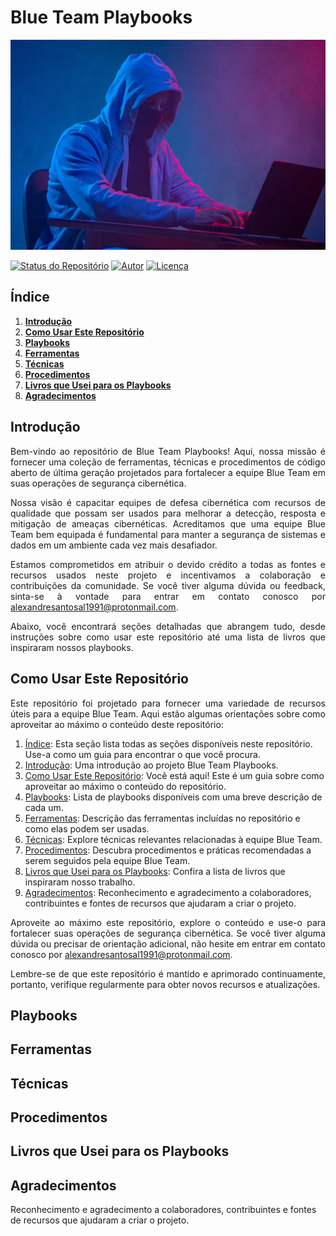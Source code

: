 # Blue Team Playbooks

![Imagem de Capa](img/red-team-blue-team-curitiba-1-1024x683.jpg.webp)

[![Status do Repositório](https://img.shields.io/badge/Repositório%20-Maintained-dark%20green.svg)]()
[![Autor](https://img.shields.io/badge/Author-Alexandre%20Santos-blue.svg)](https://www.linkedin.com/in/alexandresantosal/)
[![Licença](https://img.shields.io/npm/l/react)](https://github.com/alexandresantosal91/Blue-Team-Playbooks/blob/main/LICENSE)

<h2><strong>Índice</strong></h2>

<ol>
  <li><a href="#introdução"><strong>Introdução</strong></a></li>
  <li><a href="#como-usar-este-repositório"><strong>Como Usar Este Repositório</strong></a></li>
  <li><a href="#playbooks"><strong>Playbooks</strong></a></li>
  <li><a href="#ferramentas"><strong>Ferramentas</strong></a></li>
  <li><a href="#técnicas"><strong>Técnicas</strong></a></li>
  <li><a href="#procedimentos"><strong>Procedimentos</strong></a></li>
  <li><a href="#livros-que-usei-para-os-playbooks"><strong>Livros que Usei para os Playbooks</strong></a></li>
  <li><a href="#agradecimentos"><strong>Agradecimentos</strong></a></li>
</ol>


## **Introdução**

<p align="justify">Bem-vindo ao repositório de Blue Team Playbooks! Aqui, nossa missão é fornecer uma coleção de ferramentas, técnicas e procedimentos de código aberto de última geração projetados para fortalecer a equipe Blue Team em suas operações de segurança cibernética.</p>

<p align="justify">Nossa visão é capacitar equipes de defesa cibernética com recursos de qualidade que possam ser usados para melhorar a detecção, resposta e mitigação de ameaças cibernéticas. Acreditamos que uma equipe Blue Team bem equipada é fundamental para manter a segurança de sistemas e dados em um ambiente cada vez mais desafiador.<p>

<p align="justify">Estamos comprometidos em atribuir o devido crédito a todas as fontes e recursos usados neste projeto e incentivamos a colaboração e contribuições da comunidade. Se você tiver alguma dúvida ou feedback, sinta-se à vontade para entrar em contato conosco por <a href="mailto:alexandresantosal1991@protonmail.com">alexandresantosal1991@protonmail.com</a>.</p> 

<p align="justify">Abaixo, você encontrará seções detalhadas que abrangem tudo, desde instruções sobre como usar este repositório até uma lista de livros que inspiraram nossos playbooks.</p>

## **Como Usar Este Repositório**

<p align="justify">Este repositório foi projetado para fornecer uma variedade de recursos úteis para a equipe Blue Team. Aqui estão algumas orientações sobre como aproveitar ao máximo o conteúdo deste repositório:</p>

<ol>
  <li><a href="#índice">Índice</a>: Esta seção lista todas as seções disponíveis neste repositório. Use-a como um guia para encontrar o que você procura.</li>
  <li><a href="#introdução">Introdução</a>: Uma introdução ao projeto Blue Team Playbooks.</li>
  <li><a href="#como-usar-este-repositório">Como Usar Este Repositório</a>: Você está aqui! Este é um guia sobre como aproveitar ao máximo o conteúdo do repositório.</li>
  <li><a href="#playbooks">Playbooks</a>: Lista de playbooks disponíveis com uma breve descrição de cada um.</li>
  <li><a href="#ferramentas">Ferramentas</a>: Descrição das ferramentas incluídas no repositório e como elas podem ser usadas.</li>
  <li><a href="#técnicas">Técnicas</a>: Explore técnicas relevantes relacionadas à equipe Blue Team.</li>
  <li><a href="#procedimentos">Procedimentos</a>: Descubra procedimentos e práticas recomendadas a serem seguidos pela equipe Blue Team.</li>
  <li><a href="#livros-que-usei-para-os-playbooks">Livros que Usei para os Playbooks</a>: Confira a lista de livros que inspiraram nosso trabalho.</li>
  <li><a href="#agradecimentos">Agradecimentos</a>: Reconhecimento e agradecimento a colaboradores, contribuintes e fontes de recursos que ajudaram a criar o projeto.</li>
</ol>

<p align="justify">Aproveite ao máximo este repositório, explore o conteúdo e use-o para fortalecer suas operações de segurança cibernética. Se você tiver alguma dúvida ou precisar de orientação adicional, não hesite em entrar em contato conosco por <a href="mailto:alexandresantosal1991@protonmail.com">alexandresantosal1991@protonmail.com</a>.</p>

<p align="justify">Lembre-se de que este repositório é mantido e aprimorado continuamente, portanto, verifique regularmente para obter novos recursos e atualizações.</p>

## **Playbooks**

## **Ferramentas**

## **Técnicas**

## **Procedimentos**

## **Livros que Usei para os Playbooks**

## **Agradecimentos**

<p align="justify"></p>
Reconhecimento e agradecimento a colaboradores, contribuintes e fontes de recursos que ajudaram a criar o projeto.
